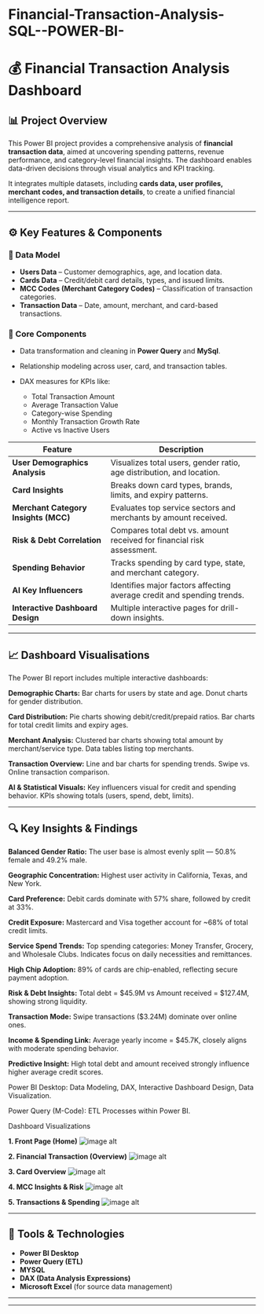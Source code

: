 # Financial-Transaction-Analysis-SQL--POWER-BI-

# 💰 Financial Transaction Analysis Dashboard

## 📊 Project Overview

This Power BI project provides a comprehensive analysis of **financial transaction data**, aimed at uncovering spending patterns, revenue performance, and category-level financial insights. The dashboard enables data-driven decisions through visual analytics and KPI tracking.

It integrates multiple datasets, including **cards data, user profiles, merchant codes, and transaction details**, to create a unified financial intelligence report.

---

## ⚙️ Key Features & Components

### 🧱 Data Model

* **Users Data** – Customer demographics, age, and location data.
* **Cards Data** – Credit/debit card details, types, and issued limits.
* **MCC Codes (Merchant Category Codes)** – Classification of transaction categories.
* **Transaction Data** – Date, amount, merchant, and card-based transactions.

### 🧩 Core Components

* Data transformation and cleaning in **Power Query** and **MySql**.
* Relationship modeling across user, card, and transaction tables.
* DAX measures for KPIs like:

  * Total Transaction Amount
  * Average Transaction Value
  * Category-wise Spending
  * Monthly Transaction Growth Rate
  * Active vs Inactive Users


| Feature                              | Description                                                            |
| ------------------------------------ | ---------------------------------------------------------------------- |
| **User Demographics Analysis**       | Visualizes total users, gender ratio, age distribution, and location.  |
| **Card Insights**                    | Breaks down card types, brands, limits, and expiry patterns.           |
| **Merchant Category Insights (MCC)** | Evaluates top service sectors and merchants by amount received.        |
| **Risk & Debt Correlation**          | Compares total debt vs. amount received for financial risk assessment. |
| **Spending Behavior**                | Tracks spending by card type, state, and merchant category.            |
| **AI Key Influencers**               | Identifies major factors affecting average credit and spending trends. |
| **Interactive Dashboard Design**     | Multiple interactive pages for drill-down insights.                    |


---

## 📈 Dashboard Visualisations

The Power BI report includes multiple interactive dashboards:

****Demographic Charts:****
Bar charts for users by state and age.
Donut charts for gender distribution.

****Card Distribution:****
Pie charts showing debit/credit/prepaid ratios.
Bar charts for total credit limits and expiry ages.

****Merchant Analysis:****
Clustered bar charts showing total amount by merchant/service type.
Data tables listing top merchants.

****Transaction Overview:****
Line and bar charts for spending trends.
Swipe vs. Online transaction comparison.

****AI & Statistical Visuals:****
Key influencers visual for credit and spending behavior.
KPIs showing totals (users, spend, debt, limits).


---

## 🔍 Key Insights & Findings

****Balanced Gender Ratio:****
The user base is almost evenly split — 50.8% female and 49.2% male.

****Geographic Concentration:****
Highest user activity in California, Texas, and New York.

****Card Preference:****
Debit cards dominate with 57% share, followed by credit at 33%.

****Credit Exposure:****
Mastercard and Visa together account for ~68% of total credit limits.

****Service Spend Trends:****
Top spending categories: Money Transfer, Grocery, and Wholesale Clubs.
Indicates focus on daily necessities and remittances.

****High Chip Adoption:****
89% of cards are chip-enabled, reflecting secure payment adoption.

****Risk & Debt Insights:****
Total debt = $45.9M vs Amount received = $127.4M, showing strong liquidity.

****Transaction Mode:****
Swipe transactions ($3.24M) dominate over online ones.

****Income & Spending Link:****
Average yearly income = $45.7K, closely aligns with moderate spending behavior.

****Predictive Insight:****
High total debt and amount received strongly influence higher average credit scores.

Power BI Desktop: Data Modeling, DAX, Interactive Dashboard Design, Data Visualization.

Power Query (M-Code): ETL Processes within Power BI.

Dashboard Visualizations

**1. Front Page (Home)**
![image alt](https://github.com/NarendraUbnare/Financial-Transaction-Analysis-SQL--POWER-BI-/blob/main/DP1_Front_Page.png)

**2. Financial Transaction (Overview)**
![image alt](https://github.com/NarendraUbnare/Financial-Transaction-Analysis-SQL--POWER-BI-/blob/main/DP2_Financial_Transaction_Overview..png)

**3. Card Overview**
![image alt](https://github.com/NarendraUbnare/Financial-Transaction-Analysis-SQL--POWER-BI-/blob/main/DP3_Card_Transactions..png)

**4. MCC Insights & Risk**
![image alt](https://github.com/NarendraUbnare/Financial-Transaction-Analysis-SQL--POWER-BI-/blob/main/DP4_Amount_recived.png)

**5. Transactions & Spending**
![image alt](https://github.com/NarendraUbnare/Financial-Transaction-Analysis-SQL--POWER-BI-/blob/main/DP5_Each_Merchant.png)


---

## 🧠 Tools & Technologies

* **Power BI Desktop**
* **Power Query (ETL)**
* **MYSQL**
* **DAX (Data Analysis Expressions)**
* **Microsoft Excel** (for source data management)

---


---


